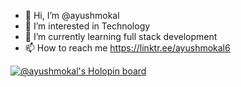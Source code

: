 - 👋 Hi, I’m @ayushmokal
- 👀 I’m interested in Technology 
- 🌱 I’m currently learning full stack development 
- 📫 How to reach me https://linktr.ee/ayushmokal6

[![@ayushmokal's Holopin board](https://holopin.me/ayushmokal)](https://holopin.io/@ayushmokal)


<!---
ayushmokal/ayushmokal is a ✨ special ✨ repository because its `README.md` (this file) appears on your GitHub profile.
You can click the Preview link to take a look at your changes.
--->
